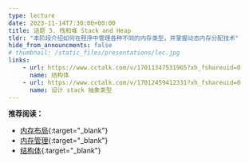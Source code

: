 ```yaml
---
type: lecture
date: 2023-11-14T7:30:00+00:00
title: 话题 3. 栈和堆 Stack and Heap
tldr: "本阶段介绍如何在程序中管理各种不同的内存类型，并掌握动态内存分配技术"
hide_from_announcments: false
# thumbnail: /static_files/presentations/lec.jpg
links:
    - url: https://www.cctalk.com/v/17011347531965?xh_fshareuid=0
      name: 结构体
    - url: https://www.cctalk.com/v/17012459412331?xh_fshareuid=0
      name: 设计 stack 抽象类型
---
```


**推荐阅读：**

- [内存布局](/reader/topic_3/memory_layout.html){:target="_blank"}
- [内存管理](/reader/topic_3/memory_allocation.html){:target="_blank"}
- [结构体](/reader/topic_3/struct.html){:target="_blank"}

